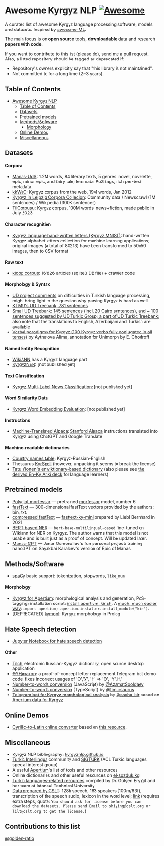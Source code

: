 # Awesome Kyrgyz NLP [![Awesome](https://cdn.rawgit.com/sindresorhus/awesome/d7305f38d29fed78fa85652e3a63e154dd8e8829/media/badge.svg)](https://github.com/sindresorhus/awesome)

A curated list of awesome Kyrgyz language processing software, models and datasets. Inspired by [awesome-ML](https://github.com/josephmisiti/awesome-machine-learning). 

The main focus is on **open source** tools, **downloadable** data and research **papers with code**.

If you want to contribute to this list (please do), send me a pull request.
Also, a listed repository should be tagged as deprecated if:

* Repository's owners explicitly say that "this library is not maintained".
* Not committed to for a long time (2~3 years).

## Table of Contents
<!-- MarkdownTOC depth=3 -->
- [Awesome Kyrgyz NLP](#awesome-kyrgyz-nlp)
  - [Table of Contents](#table-of-contents)
  - [Datasets](#data)
  - [Pretrained models](#pretrained-models)
  - [Methods/Software](#software)
      - [Morphology](#morphology-s)
  - [Online Demos](#demos)
  - [Miscellaneous](#misc)
<!-- /MarkdownTOC -->

<a name="data"></a>
## Datasets

#### Corpora

* [Manas-UdS](http://fedora.clarin-d.uni-saarland.de/kyrgyz/index.html): 1.2M words, 84 literary texts, 5 genres: novel, novelette, epic, minor epic, and fairy tale; lemmata, PoS tags, rich per-text metadata.
* [kkWaC](https://www.sketchengine.eu/kywac-kyrgyz-corpus/): Kyrgyz corpus from the web, 19M words, Jan 2012
* [Kyrgyz in Leipzig Corpora Collecion](https://wortschatz.uni-leipzig.de/en/download/Kirghiz): Community data / Newscrawl (1M sentences) / Wikipedia (300K sentences)
* [TilCorpusu](https://tilcorpusu.org/): Kyrgyz corpus, 100M words, news+fiction, made public in July 2023

#### Character recognition
* [Kyrgyz language hand-written letters (Kyrgyz MNIST)](https://github.com/Akyl-AI/kyrgyz_MNIST): hand-written Kyrgyz alphabet letters collection for machine learning applications; original images (a total of 80213) have been transformed to 50x50 images, then to CSV format

#### Raw text
* [kloop corpus](https://github.com/kyrgyz-nlp/kloop-corpus): 16'826 articles (sqlite3 DB file) + crawler code

#### Morphology &amp; Syntax
* [UD project comments](https://universaldependencies.org/tr/) on difficulties in Turkish language processing, might bring light to the question why parsing Kyrgyz is hard as well
* [KTMU's UD Treebank, 781 sentences](https://github.com/UniversalDependencies/UD_Kyrgyz-KTMU)
* [Small UD Treebank: 145 sentences (incl. 20 Cairo sentences), and ~ 100 sentences suggested by UD Turkic Group; a part of UD Turkic Treebank](https://github.com/UniversalDependencies/UD_Kyrgyz-TueCL); also note that the translations to English, Azerbaijani and Turkish are available
* [Verbal paradigms for Kyrgyz (100 Kyrgyz verbs fully conjugated in all tenses)](https://github.com/unimorph/kir) by Aytnatova Alima, annotation for Unimorph by E. Chodroff

#### Named Entity Recognition
* [WikiANN](https://huggingface.co/datasets/wikiann) has a Kyrgyz language part
* [KyrgyzNER](https://github.com/Akyl-AI/KyrgyzNER): [not published yet]

#### Text Classification
* [Kyrgyz Multi-Label News Classification](https://github.com/alexeyev/kyrgyz-multi-label-topic-classification): [not published yet]

#### Word Similarity Data
* [Kyrgyz Word Embedding Evaluation](https://github.com/alexeyev/kyrgyz-embedding-evaluation): [not published yet]

#### Instructions
* [Machine-Translated Alpaca](https://github.com/Akyl-AI/kyrgyz-alpaca): [Stanford Alpaca](https://github.com/tatsu-lab/stanford_alpaca) instructions translated into Kyrgyz using ChatGPT and Google Translate

#### Machine-readable dictionaries
* [Country names table](https://github.com/kyrgyz-nlp/country_names/blob/main/country_names_in_kyrgyz.tsv): Kyrgyz-Russian-English
* Thesaurus [KyrSpell](http://kyrgyzorfo.narod.ru/) (however, unpacking it seems to break the license)
* [Tatu Ylonen's enwiktionary-based dictionary](https://kaikki.org/dictionary/Kyrgyz/index.html) (also please see [the derived En-Ky Anki deck](https://ankiweb.net/shared/info/518863963) for language learners)


<a name="pretrained-models"></a>
## Pretrained models
* [Polyglot morfessor](https://github.com/aboSamoor/polyglot/blob/master/docs/MorphologicalAnalysis.rst) —  pretrained [morfessor](http://www.cis.hut.fi/cis/projects/morpho/) model, number 6
* [fastText](https://fasttext.cc/docs/en/crawl-vectors.html) — 300-dimensional fastText vectors provided by the authors: [bin](https://dl.fbaipublicfiles.com/fasttext/vectors-crawl/cc.ky.300.bin.gz), [txt](https://dl.fbaipublicfiles.com/fasttext/vectors-crawl/cc.ky.300.vec.gz).
* [compressed fastText](https://github.com/avidale/compress-fasttext) —  [fasttext-ky-mini](https://zenodo.org/record/4905385/files/fasttext-ky-mini?download=1) prepared by Liebl Bernhard in 2021.
* [BERT-based NER](https://huggingface.co/murat/kyrgyz_language_NER) —  `bert-base-multilingual-cased` fine-tuned on Wikiann for NER on Kyrgyz. The author warns that this model is not usable and is built just as a proof of concept. Will be updated later.
* [Manas-GPT](https://github.com/janarosmonaliev/Manas-GPT/)  —  Janar Osmonaliev's fun personal project: training nanoGPT on Sayakbai Karalaev's version of Epic of Manas

<a name="software"></a>
## Methods/Software

* [spaCy](https://github.com/explosion/spaCy/tree/master/spacy/lang/ky) basic support: tokenization, stopwords, `like_num`

#### Morphology <a name="morphology-s"></a>
* [Kyrgyz for Apertium](https://github.com/apertium/apertium-kir/): morphological analysis and generation, PoS-tagging; installation script: [install_apertium_kir.sh](/install_apertium_kir.sh). A [much, much easier way](https://github.com/apertium/apertium-python/): `import apertium; apertium.installer.install_module("kir")`.
* [DEPRECATED] [kymopl](https://github.com/dens-den/kymopl): Kyrgyz morphology in Prolog

## Hate Speech detection
* [Jupyter Notebook for hate speech detection](https://github.com/kyrgyz-nlp/hate-speech-examples)

#### Other
* [Tilchi](https://github.com/IncorexLLC/Tilchi) electronic Russian-Kyrgyz dictionary, open source desktop application
* [ӨҮҢизатор](https://github.com/kyrgyz-nlp/letter_replacer): a proof-of-concept letter replacement Telegram bot demo code, fixes incorrect usages of 'О','У', 'Н' => 'Ө', 'Ү','Ң'
* [Number-to-words conversion](https://github.com/AzamatSoodaev/number-to-words-kg) (JavaScript) by [@AzamatSooldaev](https://github.com/AzamatSoodaev)
* [Number-to-words conversion](https://github.com/timursaurus/sandar) (TypeScript) by [@timursaurus](https://github.com/timursaurus)
* [Telegram bot for Kyrgyz morphological analysis](https://github.com/sasha-kir/kyrgyz_parser) by [@sasha-kir](https://github.com/sasha-kir) based on [Apertium data for Kyrgyz](https://github.com/apertium/apertium-kir/)

<a name="demos"></a>
## Online Demos
* [Cyrillic-to-Latin online converter](http://www.transliteration.kpr.eu/ky/) based on [this resource](https://www.qyrgyz.com/post/kakoy-budet-kyrgyzskaya-latinitsa).

<a name="misc"></a>
## Miscellaneous
* Kyrgyz NLP bibliography: [kyrgyznlp.github.io](https://kyrgyznlp.github.io)
* [Turkic Interlingua](https://github.com/turkic-interlingua) community and [SIGTURK](https://github.com/sigturk/) (ACL Turkic languages special interest group)
* A useful [Apertium](https://wiki.apertium.org/wiki/Kyrgyz)'s list of tools and other resources
* Online dictionaries and other useful resources on [el-sozduk.kg](https://el-sozduk.kg/)
* [Turkic languages-related resources](http://ddi.itu.edu.tr/en/toolsandresources) compiled by Dr. Gülşen Eryiğit and her team at Istanbul Technical University 
* [Data prepared by CSLT](http://index.cslt.org/mediawiki/index.php/ASR-nsfc-data): 128h speech, 163 speakers (100m/63f), transcription of the speech audio, lexicon in the word level; [link](https://pan.baidu.com/s/18jxLKo4YRWH5K3GWPWmGXQ) (requires extra steps, quote: `You should ask for license before you can download the datasets. Please send Email to shiying@cslt.org or lilt@cslt.org to get the license.`)

## Contributions to this list

[@golden-ratio](https://github.com/golden-ratio)

